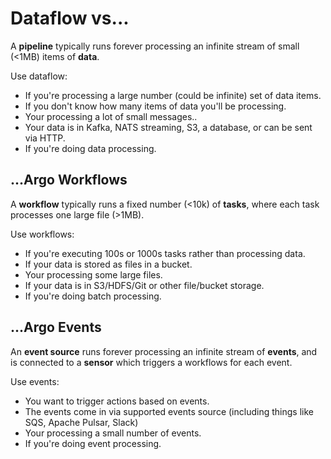 # Dataflow vs...

A **pipeline** typically runs forever processing an infinite stream of small (<1MB) items of **data**.

Use dataflow:

* If you're processing a large number (could be infinite) set of data items.
* If you don't know how many items of data you'll be processing.
* Your processing a lot of small messages..
* Your data is in Kafka, NATS streaming, S3, a database, or can be sent via HTTP.
* If you're doing data processing.

## ...Argo Workflows

A **workflow** typically runs a fixed number (<10k) of **tasks**, where each task processes one large file (>1MB).

Use workflows:

* If you're executing 100s or 1000s tasks rather than processing data.
* If your data is stored as files in a bucket.
* Your processing some large files.
* If your data is in S3/HDFS/Git or other file/bucket storage.
* If you're doing batch processing.

## ...Argo Events

An **event source** runs forever processing an infinite stream of **events**, and is connected to a **sensor** which
triggers a workflows for each event.

Use events:

* You want to trigger actions based on events.
* The events come in via supported events source (including things like SQS, Apache Pulsar, Slack)
* Your processing a small number of events.
* If you're doing event processing.